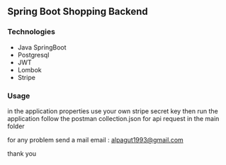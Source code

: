 ## Spring Boot Shopping Backend 

### Technologies 
- Java SpringBoot
- Postgresql
- JWT
- Lombok
- Stripe

### Usage

in the application properties use your own stripe secret key
then run the application
follow the postman collection.json for api request in the main folder

for any problem send a mail
email : alpagut1993@gmail.com

thank you